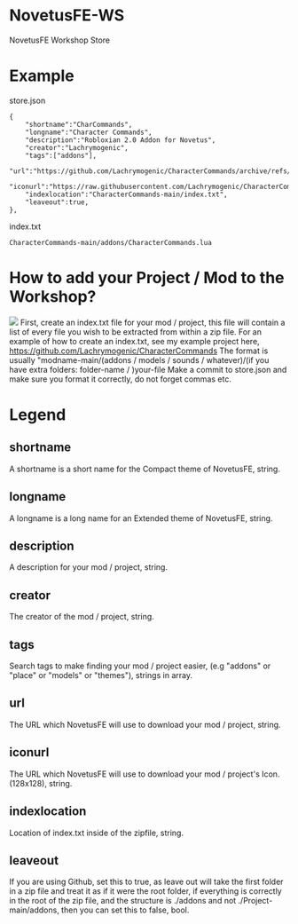 # NovetusFE-WS
NovetusFE Workshop Store

# Example
store.json
```
{
	"shortname":"CharCommands",
	"longname":"Character Commands",
	"description":"Robloxian 2.0 Addon for Novetus",
	"creator":"Lachrymogenic",
	"tags":["addons"],
	"url":"https://github.com/Lachrymogenic/CharacterCommands/archive/refs/heads/main.zip",
	"iconurl":"https://raw.githubusercontent.com/Lachrymogenic/CharacterCommands/main/charcustom.png",
	"indexlocation":"CharacterCommands-main/index.txt",
	"leaveout":true,
},
```    
index.txt
```
CharacterCommands-main/addons/CharacterCommands.lua
```

# How to add your Project / Mod to the Workshop?
![](https://raw.githubusercontent.com/Lachrymogenic/NovetusFE-WS/main/example.gif)
First, create an index.txt file for your mod / project, this file will contain a list of every file you wish to be extracted from within a zip file. For an example of how to create an index.txt, see my example project here, https://github.com/Lachrymogenic/CharacterCommands The format is usually "modname-main/(addons / models / sounds / whatever)/(if you have extra folders: folder-name / )your-file Make a commit to store.json and make sure you format it correctly, do not forget commas etc.

# Legend
## shortname
A shortname is a short name for the Compact theme of NovetusFE, string.
## longname
A longname is a long name for an Extended theme of NovetusFE, string.
## description
A description for your mod / project, string.
## creator
The creator of the mod / project, string.
## tags
Search tags to make finding your mod / project easier, (e.g "addons" or "place" or "models" or "themes"), strings in array.
## url
The URL which NovetusFE will use to download your mod / project, string.
## iconurl
The URL which NovetusFE will use to download your mod / project's Icon. (128x128), string.
## indexlocation
Location of index.txt inside of the zipfile, string.
## leaveout
If you are using Github, set this to true, as leave out will take the first folder in a zip file and treat it as if it were the root folder, if everything is correctly in the root of the zip file, and the structure is ./addons and not ./Project-main/addons, then you can set this to false, bool.
